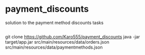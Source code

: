 # payment_discounts
solution to the payment method discounts tasks
##
git clone https://github.com/Karo555/payment_discounts
java -jar target/app.jar src/main/resources/data/orders.json src/main/resources/data/paymentmethods.json
